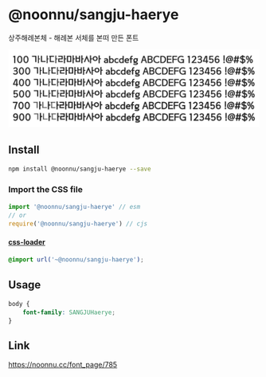 # @noonnu/sangju-haerye

상주해례본체 - 해례본 서체를 본떠 만든 폰트

![example](./example.png)

## Install

```bash
npm install @noonnu/sangju-haerye --save
```

### Import the CSS file

```js
import '@noonnu/sangju-haerye' // esm
// or
require('@noonnu/sangju-haerye') // cjs
```

#### [css-loader](https://github.com/webpack-contrib/css-loader)

```css
@import url('~@noonnu/sangju-haerye');
```

## Usage

```css
body {
    font-family: SANGJUHaerye;
}
```

## Link

https://noonnu.cc/font_page/785
